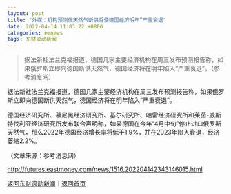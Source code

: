 ```yaml
---
layout: post
title: "外媒：机构预测俄天然气断供将使德国经济明年“严重衰退"
date: 2022-04-14 11:03:22 +0800
categories: emnews
tags: 东财滚动新闻
---
```

> 据法新社法兰克福报道，德国几家主要经济机构在周三发布预测报告称，如果俄罗斯立即向德国断供天然气，德国经济将在明年陷入“严重衰退”。（参考消息网）

<p>据法新社法兰克福报道，德国几家主要经济机构在周三发布预测报告称，如果俄罗斯立即向德国断供天然气，德国经济将在明年陷入“严重衰退”。</p><p>德国经济研究所、慕尼黑经济研究所、基尔研究所、哈雷经济研究所和莱茵-威斯特伐利亚经济研究所发布联合声明称，如果德国在今年“4月中旬”停止进口俄罗斯天然气，那么2022年德国经济增长率将低于1.9%，并在2023年陷入衰退，经济萎缩2.2%。</p><p class="em_media">（文章来源：参考消息网）</p>

<http://futures.eastmoney.com/news/1516,202204142343146015.html>

[返回东财滚动新闻](//finews.withounder.com/emnews/)｜[返回首页](//finews.withounder.com/)